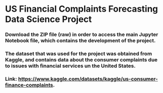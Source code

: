# US Financial Complaints Forecasting Data Science Project
### Download the ZIP file (raw) in order to access the main Jupyter Notebook file, which contains the development of the project.
### The dataset that was used for the project was obtained from Kaggle, and contains data about the consumer complaints due to issues with financial services un the United States.
### Link: https://www.kaggle.com/datasets/kaggle/us-consumer-finance-complaints.
